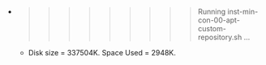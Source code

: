 * >>>>>>>>> Running inst-min-con-00-apt-custom-repository.sh ...
  * Disk size = 337504K. Space Used = 2948K.
